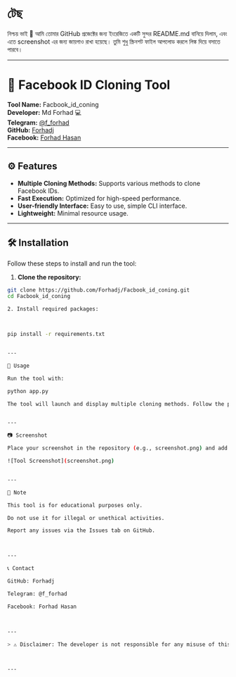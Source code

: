 # টেছ
নিশ্চয় ভাই 🙂 আমি তোমার GitHub প্রজেক্টের জন্য ইংরেজিতে একটি সুন্দর README.md বানিয়ে দিলাম, এবং এতে screenshot এর জন্য জায়গাও রাখা হয়েছে। তুমি শুধু স্ক্রিনশট ফাইল আপলোড করলে লিঙ্ক দিয়ে বসাতে পারবে।


---

# 📘 Facebook ID Cloning Tool

**Tool Name:** Facbook_id_coning  
**Developer:** Md Forhad 💻  
**Telegram:** [@f_forhad](https://t.me/f_forhad)  
**GitHub:** [Forhadj](https://github.com/Forhadj)  
**Facebook:** [Forhad Hasan](https://www.facebook.com/ForhadHasan)  

---

## ⚙️ Features

- **Multiple Cloning Methods:** Supports various methods to clone Facebook IDs.  
- **Fast Execution:** Optimized for high-speed performance.  
- **User-friendly Interface:** Easy to use, simple CLI interface.  
- **Lightweight:** Minimal resource usage.  

---

## 🛠️ Installation

Follow these steps to install and run the tool:

1. **Clone the repository:**

```bash
git clone https://github.com/Forhadj/Facbook_id_coning.git
cd Facbook_id_coning

2. Install required packages:



pip install -r requirements.txt


---

🚀 Usage

Run the tool with:

python app.py

The tool will launch and display multiple cloning methods. Follow the prompts to perform the actions.


---

📷 Screenshot

Place your screenshot in the repository (e.g., screenshot.png) and add it here:

![Tool Screenshot](screenshot.png)


---

📌 Note

This tool is for educational purposes only.

Do not use it for illegal or unethical activities.

Report any issues via the Issues tab on GitHub.



---

📞 Contact

GitHub: Forhadj

Telegram: @f_forhad

Facebook: Forhad Hasan



---

> ⚠️ Disclaimer: The developer is not responsible for any misuse of this tool.



---

